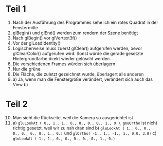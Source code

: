 # Teil 1

1. Nach der Ausführung des Programmes sehe ich ein rotes Quadrat in der Fenstermitte
2. glBegin() und glEnd() werden zum rendern der Szene benötigt
3. Nach glBegin() vor glVertext3f()
4. Vor der glLoadIdentity()
5. Logischerweise muss zuerst glClear() aufgerufen werden, bevor glClearColor() aufgerufen wird. Sonst würde die gerade gesetzte Hintergrundfarbe direkt wieder gelöscht werden.
6. Die verschiedenen Frames würden sich überlagern
7. Nur die grüne
8. Die Fläche, die zuletzt gezeichnet wurde, überlagert alle anderen
9. a) Ja, wenn man die Fenstergröße verändert, verändert sich auch das View
   b)

# Teil 2
10. Man sieht die Rückseite, weil die Kamera so ausgerichtet ist
11. a) `gluLookAt ( 0., 1., 1., 0., 0., 0., 0., 1., 0.)`, `gnuOrtho` ist nicht richtig gesetzt, weil wir zu nah dran sind
    b) `gluLookAt ( 1., 0., 0., 0., 0., 0., 0., 1., 0.)` und `glOrtho( -1., 1., -1., 1., 0.0, 3.0)`
    c) `gluLookAt ( 1., 1., 0., 0., 0., 0., 0., 1., 0.)`

